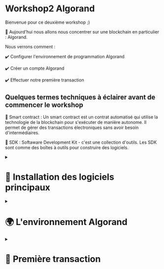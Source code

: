 # Workshop2 Algorand
Bienvenue pour ce deuxième workshop ;) 

🧵 Aujourd'hui nous allons nous concentrer sur une blockchain en particulier : Algorand.

Nous verrons comment : 

✔️ Configurer l'environnement de programmation Algorand

✔️ Créer un compte Algorand 

✔️ Effectuer notre première transaction



## Quelques termes techniques à éclairer avant de commencer le workshop 
📌 Smart contract :  Un smart contract est un contrat automatisé qui utilise la technologie de la blockchain pour s'exécuter de manière autonome. Il permet de gérer des transactions électroniques sans avoir besoin d'intermédiaires.

📌 SDK : Softaware Development Kit - c'est une collection d'outils. Les SDK sont comme des boîtes à outils pour construire des logiciels. 


<details>
  <summary>
  <h1>🔧 Installation des logiciels principaux</h1>
  </summary>
  
  - Installation de brew (pour mac / linux) 
  
~~~
cd /opt
/bin/bash -c "$(curl -fsSL https://raw.githubusercontent.com/Homebrew/install/HEAD/install.sh)"
export PATH=/opt/homebrew/bin:$PATH
export PATH=/opt/homebrew/sbin:$PATH
~~~

  - Installation de WSL (pour Windows) 
  
  Il est possible d'utiliser Homebrew (ou "brew" en anglais) sur Windows en utilisant la fonctionnalité Windows Subsystem for Linux (WSL). Cependant, il est important de noter que cela n'est pas pris en charge officiellement et que certains outils et paquets peuvent ne pas fonctionner comme prévu.

~~~ 
Ouvrez l'application Paramètres en appuyant sur la touche Windows + I

Cliquez sur "Apps"

Cliquez sur "Programmes et fonctionnalités"

Cliquez sur "Activer ou désactiver les fonctionnalités Windows"

Cochez la case "Windows Subsystem for Linux"

Cliquez sur "OK" et redémarrez votre ordinateur
~~~

  - Installation de python 3 
  
Pour Mac et Linux : `brew install python3`

Pour Windows ( WSL )
~~~
sudo apt-get update
sudo apt-get install python3
~~~

ou 
  
~~~
sudo apt-get install python
~~~


  - Installation de Docker : `https://docs.docker.com/compose/install/`
  
  - Installation de sandbox (clône de repo par github Desktop) :
  ~~~
  https://github.com/algorand/sandbox.git
  ~~~

( Ajout de code dans le fichier sandbox/docker-compose sous les ports ) 

~~~
volumes:
- type: bind
  source: ../
  target: /data 
~~~

  Initialisation de sandbox
`./sandbox up -v`
`./sandbox enter algod`

  </details>
  
  
  <details><summary><h1>🌍 L'environnement Algorand </h1></summary>
  
  - Documentation d'Algorand : `https://developer.algorand.org/`
  
  - AlgoExplorer : `https://algoexplorer.io/`
  
  - SDK installation : `pip3 install py-algorand-sdk` ou `pip install py-algorand-sdk`
 </details> 
 
 
 <details><summary><h1>💸 Première transaction</h1></summary>
 
 
### Création d'un compte Algorand

👉🏽 Dans le fichier sandbox, créez un nouveau fichier, nommez le (compte_algorand.py), puis collez le bout de code. Il nous permettra de générer des clés privées et public afin de créer notre compte Algorand. 


~~~
from algosdk import account, mnemonic

def generate_algorand_keypair():
    private_key, address = account.generate_account()
    print("My address: {}".format(address))
    print("My private key: {}".format(private_key))
    print("My passphrase: {}".format(mnemonic.from_private_key(private_key)))

generate_algorand_keypair()

~~~

Puis sur le terminal, faites appel au fichier nouvellement créer : 
~~~
python compte_algorand.py 
~~~
    
    
   
